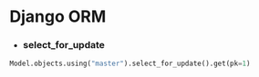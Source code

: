 # Django ORM

- ### select_for_update

```python
Model.objects.using("master").select_for_update().get(pk=1)
```
